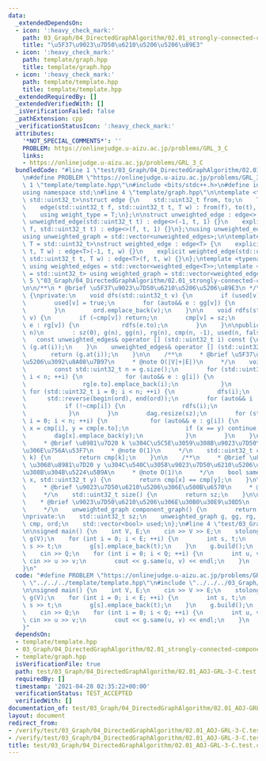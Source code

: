 ```yaml
---
data:
  _extendedDependsOn:
  - icon: ':heavy_check_mark:'
    path: 03_Graph/04_DirectedGraphAlgorithm/02.01_strongly-connected-components.hpp
    title: "\u5F37\u9023\u7D50\u6210\u5206\u5206\u89E3"
  - icon: ':heavy_check_mark:'
    path: template/graph.hpp
    title: template/graph.hpp
  - icon: ':heavy_check_mark:'
    path: template/template.hpp
    title: template/template.hpp
  _extendedRequiredBy: []
  _extendedVerifiedWith: []
  _isVerificationFailed: false
  _pathExtension: cpp
  _verificationStatusIcon: ':heavy_check_mark:'
  attributes:
    '*NOT_SPECIAL_COMMENTS*': ''
    PROBLEM: https://onlinejudge.u-aizu.ac.jp/problems/GRL_3_C
    links:
    - https://onlinejudge.u-aizu.ac.jp/problems/GRL_3_C
  bundledCode: "#line 1 \"test/03_Graph/04_DirectedGraphAlgorithm/02.01_AOJ-GRL-3-C.test.cpp\"\
    \n#define PROBLEM \"https://onlinejudge.u-aizu.ac.jp/problems/GRL_3_C\"\n#line\
    \ 1 \"template/template.hpp\"\n#include <bits/stdc++.h>\n#define int int64_t\n\
    using namespace std;\n#line 4 \"template/graph.hpp\"\n\ntemplate <typename T =\
    \ std::uint32_t>\nstruct edge {\n    std::uint32_t from, to;\n    T weight;\n\
    \    edge(std::uint32_t f, std::uint32_t t, T w) : from(f), to(t), weight(w) {}\n\
    \    using weight_type = T;\n};\n\nstruct unweighted_edge : edge<> {\n    explicit\
    \ unweighted_edge(std::uint32_t t) : edge<>(-1, t, 1) {}\n    explicit unweighted_edge(std::uint32_t\
    \ f, std::uint32_t t) : edge<>(f, t, 1) {}\n};\nusing unweighted_edges = std::vector<unweighted_edge>;\n\
    using unweighted_graph = std::vector<unweighted_edges>;\n\ntemplate <typename\
    \ T = std::uint32_t>\nstruct weighted_edge : edge<T> {\n    explicit weighted_edge(std::uint32_t\
    \ t, T w) : edge<T>(-1, t, w) {}\n    explicit weighted_edge(std::uint32_t f,\
    \ std::uint32_t t, T w) : edge<T>(f, t, w) {}\n};\ntemplate <typename T = std::uint32_t>\
    \ using weighted_edges = std::vector<weighted_edge<T>>;\ntemplate <typename T\
    \ = std::uint32_t> using weighted_graph = std::vector<weighted_edges<T>>;\n#line\
    \ 5 \"03_Graph/04_DirectedGraphAlgorithm/02.01_strongly-connected-components.hpp\"\
    \n\n/**\n * @brief \u5F37\u9023\u7D50\u6210\u5206\u5206\u89E3\n */\nclass stolongly_connected_components\
    \ {\nprivate:\n    void dfs(std::uint32_t v) {\n        if (used[v]) return;\n\
    \        used[v] = true;\n        for (auto&& e : gg[v]) {\n            dfs(e.to);\n\
    \        }\n        ord.emplace_back(v);\n    }\n\n    void rdfs(std::uint32_t\
    \ v) {\n        if (~cmp[v]) return;\n        cmp[v] = sz;\n        for (auto&&\
    \ e : rg[v]) {\n            rdfs(e.to);\n        }\n    }\n\npublic:\n    stolongly_connected_components(std::uint32_t\
    \ n)\n        : sz(0), g(n), gg(n), rg(n), cmp(n, -1), used(n, false) {}\n\n \
    \   const unweighted_edges& operator [] (std::uint32_t i) const {\n        return\
    \ (g.at(i));\n    }\n    unweighted_edges& operator [] (std::uint32_t i) {\n \
    \       return (g.at(i));\n    }\n\n    /**\n     * @brief \u5F37\u9023\u7D50\u6210\
    \u5206\u3092\u8A08\u7B97\n     * @note O(|V|+|E|)\n     */\n    void build() {\n\
    \        const std::uint32_t n = g.size();\n        for (std::uint32_t i = 0;\
    \ i < n; ++i) {\n            for (auto&& e : g[i]) {\n                gg[i].emplace_back(e.to);\n\
    \                rg[e.to].emplace_back(i);\n            }\n        }\n       \
    \ for (std::uint32_t i = 0; i < n; ++i) {\n            dfs(i);\n        }\n  \
    \      std::reverse(begin(ord), end(ord));\n        for (auto&& i : ord) {\n \
    \           if (!~cmp[i]) {\n                rdfs(i);\n                ++sz;\n\
    \            }\n        }\n        dag.resize(sz);\n        for (std::uint32_t\
    \ i = 0; i < n; ++i) {\n            for (auto&& e : g[i]) {\n                std::uint32_t\
    \ x = cmp[i], y = cmp[e.to];\n                if (x == y) continue;\n        \
    \        dag[x].emplace_back(y);\n            }\n        }\n    }\n\n    /**\n\
    \     * @brief \u8981\u7D20 k \u304C\u5C5E\u3059\u308B\u9023\u7D50\u6210\u5206\
    \u306E\u756A\u53F7\n     * @note O(1)\n     */\n    std::uint32_t component(std::uint32_t\
    \ k) {\n        return cmp[k];\n    }\n\n    /**\n     * @brief \u8981\u7D20 x\
    \ \u3068\u8981\u7D20 y \u304C\u540C\u3058\u9023\u7D50\u6210\u5206\u306B\u5C5E\u3059\
    \u308B\u304B\u5224\u5B9A\n     * @note O(1)\n     */\n    bool same(std::uint32_t\
    \ x, std::uint32_t y) {\n        return cmp[x] == cmp[y];\n    }\n\n    /**\n\
    \     * @brief \u9023\u7D50\u6210\u5206\u306E\u500B\u6570\n     * @note O(1)\n\
    \     */\n    std::uint32_t size() {\n        return sz;\n    }\n\n    /**\n \
    \    * @brief \u9023\u7D50\u6210\u5206\u306E\u30B0\u30E9\u30D5\n     * @note O(1)\n\
    \     */\n    unweighted_graph component_graph() {\n        return dag;\n    }\n\
    \nprivate:\n    std::uint32_t sz;\n    unweighted_graph g, gg, rg, dag;\n    std::vector<std::uint32_t>\
    \ cmp, ord;\n    std::vector<bool> used;\n};\n#line 4 \"test/03_Graph/04_DirectedGraphAlgorithm/02.01_AOJ-GRL-3-C.test.cpp\"\
    \n\nsigned main() {\n    int V, E;\n    cin >> V >> E;\n    stolongly_connected_components\
    \ g(V);\n    for (int i = 0; i < E; ++i) {\n        int s, t;\n        cin >>\
    \ s >> t;\n        g[s].emplace_back(t);\n    }\n    g.build();\n    int Q;\n\
    \    cin >> Q;\n    for (int i = 0; i < Q; ++i) {\n        int u, v;\n       \
    \ cin >> u >> v;\n        cout << g.same(u, v) << endl;\n    }\n    return 0;\n\
    }\n"
  code: "#define PROBLEM \"https://onlinejudge.u-aizu.ac.jp/problems/GRL_3_C\"\n#include\
    \ \"../../../template/template.hpp\"\n#include \"../../../03_Graph/04_DirectedGraphAlgorithm/02.01_strongly-connected-components.hpp\"\
    \n\nsigned main() {\n    int V, E;\n    cin >> V >> E;\n    stolongly_connected_components\
    \ g(V);\n    for (int i = 0; i < E; ++i) {\n        int s, t;\n        cin >>\
    \ s >> t;\n        g[s].emplace_back(t);\n    }\n    g.build();\n    int Q;\n\
    \    cin >> Q;\n    for (int i = 0; i < Q; ++i) {\n        int u, v;\n       \
    \ cin >> u >> v;\n        cout << g.same(u, v) << endl;\n    }\n    return 0;\n\
    }"
  dependsOn:
  - template/template.hpp
  - 03_Graph/04_DirectedGraphAlgorithm/02.01_strongly-connected-components.hpp
  - template/graph.hpp
  isVerificationFile: true
  path: test/03_Graph/04_DirectedGraphAlgorithm/02.01_AOJ-GRL-3-C.test.cpp
  requiredBy: []
  timestamp: '2021-04-28 02:35:22+00:00'
  verificationStatus: TEST_ACCEPTED
  verifiedWith: []
documentation_of: test/03_Graph/04_DirectedGraphAlgorithm/02.01_AOJ-GRL-3-C.test.cpp
layout: document
redirect_from:
- /verify/test/03_Graph/04_DirectedGraphAlgorithm/02.01_AOJ-GRL-3-C.test.cpp
- /verify/test/03_Graph/04_DirectedGraphAlgorithm/02.01_AOJ-GRL-3-C.test.cpp.html
title: test/03_Graph/04_DirectedGraphAlgorithm/02.01_AOJ-GRL-3-C.test.cpp
---
```


